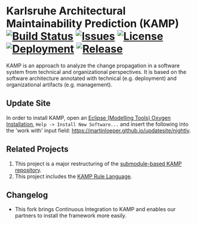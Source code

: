 # Karlsruhe Architectural Maintainability Prediction (KAMP) [![Build Status](https://travis-ci.org/MartinLoeper/KAMP-2.0.svg?branch=master)](https://travis-ci.org/MartinLoeper/KAMP-2.0) [![Issues](https://img.shields.io/github/issues/MartinLoeper/KAMP-2.0.svg)](https://github.com/MartinLoeper/KAMP-2.0/issues) [![License](https://img.shields.io/github/license/MartinLoeper/KAMP-2.0.svg)](https://raw.githubusercontent.com/MartinLoeper/KAMP-2.0/master/LICENSE) [![Deployment](https://img.shields.io/github/last-commit/MartinLoeper/KAMP-2.0/master.svg?label=last%20deployed%20nightly)](https://martinloeper.github.io/updatesite/nightly) [![Release](https://img.shields.io/github/release/MartinLoeper/KAMP-2.0.svg)](https://martinloeper.github.io/updatesite/release)

KAMP is an approach to analyze the change propagation in a software system from technical and organizational perspectives. It is based on the software architecture annotated with technical (e.g. deployment) and organizational artifacts (e.g. management).

## Update Site
In order to install KAMP, open an [Eclipse (Modelling Tools) Oxygen Installation](https://www.eclipse.org/downloads/packages/release/Oxygen/3.RC3), `Help -> Install New Software...` and insert the following into the 'work with' input field: https://martinloeper.github.io/updatesite/nightly.

## Related Projects
1) This project is a major restructuring of the [submodule-based KAMP repository](https://github.com/KAMP-Research/KAMP).
2) This project includes the [KAMP Rule Language](https://github.com/MartinLoeper/KAMP-DSL).

## Changelog
- This fork brings Continuous Integration to KAMP and enables our partners to install the framework more easily.
